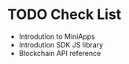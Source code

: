 # TODO Check List

- Introdution to MiniApps
- Introdution SDK JS library
- Blockchain API reference
